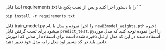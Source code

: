 ابتدا فایل  requirements.txt  را با دستور اجرا کنید و پس از نصب پکیج ها
‍‍‍‍‍‍```
```python
pip install -r requirements.txt
```
فایل ‫‪train_model‬‬.py را اجرا نموده و مدل با نام` newB3model_weights.pth` ذخیره میشود
برای تست گرفتن فایل `‫‪predict_test‬‬.py`را اجرا نموده توجه کنید که مدل مورد استفاده شده در این کد مدل از ثبل ذخیره شده است برای استفاده از مدلی که اموزش دادین باید در کد مسیر لود مدل را به مدل خود تغییر دهید.